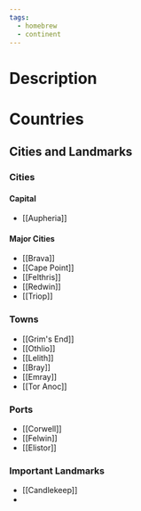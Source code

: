 ```yaml
---
tags:
  - homebrew
  - continent
---
```

# Description

# Countries

## Cities and Landmarks
### Cities
#### Capital
- [[Aupheria]]
#### Major Cities
- [[Brava]]
- [[Cape Point]]
- [[Felthris]]
- [[Redwin]]
- [[Triop]]
### Towns
- [[Grim's End]]
- [[Othlio]]
- [[Lelith]]
- [[Bray]]
- [[Emray]]
- [[Tor Anoc]]
### Ports
- [[Corwell]]
- [[Felwin]]
- [[Elistor]]
### Important Landmarks
- [[Candlekeep]]
- 
